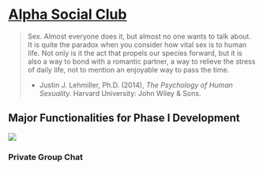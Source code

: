 # [Alpha Social Club](http://alphasocialclub.com)

> Sex. Almost everyone does it, but almost no one wants to talk about. It is quite the paradox when you consider how vital sex is to human life. Not only is it the act that propels our species forward, but it is also a way to bond with a romantic partner, a way to relieve the stress of daily life, not to mention an enjoyable way to pass the time.
> - Justin J. Lehmiller, Ph.D. (2014), *The Psychology of Human Sexuality.* Harvard University: John Wiley & Sons.

## Major Functionalities for Phase I Development

![](https://github.com/alpha-social-club/alpha-social-development/blob/master/images/Alpha-Social-Club-Use-Case-Diagram-Phase-1.png)

### Private Group Chat
